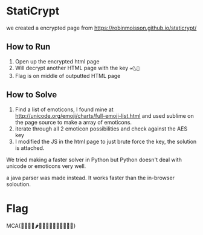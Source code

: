 # StatiCrypt

we created a encrypted page from https://robinmoisson.github.io/staticrypt/

## How to Run

1. Open up the encrypted html page
1. Will decrypt another HTML page with the key `✈🌜🍓`
1. Flag is on middle of outputted HTML page

## How to Solve

1. Find a list of emoticons, I found mine at http://unicode.org/emoji/charts/full-emoji-list.html and used sublime on the page source to make a array of emoticons. 
1. iterate through all 2 emoticon possibilities and check against the AES key
1. I modified the JS in the html page to just brute force the key, the solution is attached. 

We tried making a faster solver in Python but Python doesn't deal with unicode or emoticons very well. 

a java parser was made instead. It works faster than the in-browser soloution.  

# Flag

MCA{🌯🍩🍪🍍🌶🥑🍦🍅🍿🥗🌭🥓🐳🐔🐁}
